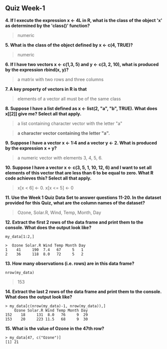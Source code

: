 ## Quiz Week-1

**4. If I execute the expression x <- 4L in R, what is the class of the object 'x' as determined by the 'class()' function?**
>numeric

**5. What is the class of the object defined by x <- c(4, TRUE)?**
>numeric

**6. If I have two vectors x <- c(1,3, 5) and y <- c(3, 2, 10), what is produced by the expression rbind(x, y)?**
>a matrix with two rows and three columns

**7. A key property of vectors in R is that**
> elements of a vector all must be of the same class

**8. Suppose I have a list defined as x <- list(2, "a", "b", TRUE). What does x[[2]] give me? Select all that apply.**
> a list containing character vector with the letter "a"

> **a character vector containing the letter "a".**

**9. Suppose I have a vector x <- 1:4 and a vector y <- 2. What is produced by the expression x + y?**
> a numeric vector with elements 3, 4, 5, 6.

**10. Suppose I have a vector x <- c(3, 5, 1, 10, 12, 6) and I want to set all elements of this vector that are less than 6 to be equal to zero. What R code achieves this? Select all that apply.**
> x[x < 6] <- 0.
> x[x <= 5] <- 0

**11. Use the Week 1 Quiz Data Set to answer questions 11-20. In the dataset provided for this Quiz, what are the column names of the dataset?**
> Ozone, Solar.R, Wind, Temp, Month, Day

**12. Extract the first 2 rows of the data frame and print them to the console. What does the output look like?**
```
my_data[1:2,]

>  Ozone Solar.R Wind Temp Month Day
1    41     190  7.4   67     5   1
2    36     118  8.0   72     5   2
```

**13. How many observations (i.e. rows) are in this data frame?**
```
nrow(my_data)
```
> 153

**14. Extract the last 2 rows of the data frame and print them to the console. What does the output look like?**

```
> my_data[c(nrow(my_data)-1, nrow(my_data)),]
    Ozone Solar.R Wind Temp Month Day
152    18     131  8.0   76     9  29
153    20     223 11.5   68     9  30
```

**15. What is the value of Ozone in the 47th row?**
```
> my_data[47, c("Ozone")]
[1] 21
```